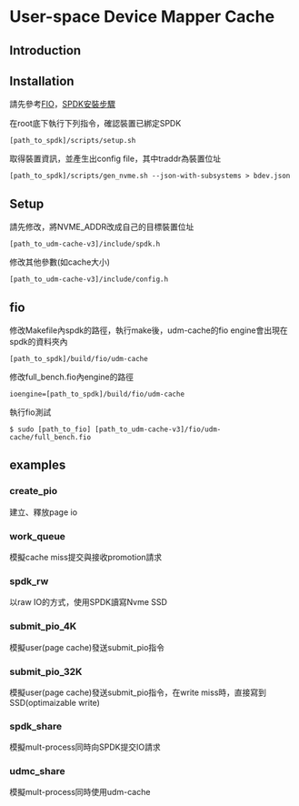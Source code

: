 # User-space Device Mapper Cache

## Introduction



## Installation
請先參考[FIO](https://github.com/axboe/fio)，[SPDK安裝步驟](https://spdk.io/doc/getting_started.html)

在root底下執行下列指令，確認裝置已綁定SPDK

`[path_to_spdk]/scripts/setup.sh`

取得裝置資訊，並產生出config file，其中traddr為裝置位址

`[path_to_spdk]/scripts/gen_nvme.sh --json-with-subsystems > bdev.json`

## Setup
請先修改，將NVME_ADDR改成自己的目標裝置位址

`[path_to_udm-cache-v3]/include/spdk.h`

修改其他參數(如cache大小)

`[path_to_udm-cache-v3]/include/config.h`

## fio

修改Makefile內spdk的路徑，執行make後，udm-cache的fio engine會出現在spdk的資料夾內

`[path_to_spdk]/build/fio/udm-cache`

修改full_bench.fio內engine的路徑

`ioengine=[path_to_spdk]/build/fio/udm-cache`

執行fio測試

`$ sudo [path_to_fio] [path_to_udm-cache-v3]/fio/udm-cache/full_bench.fio`

## examples

### create_pio 

建立、釋放page io

### work_queue 

模擬cache miss提交與接收promotion請求

### spdk_rw 

以raw IO的方式，使用SPDK讀寫Nvme SSD

### submit_pio_4K 

模擬user(page cache)發送submit_pio指令

### submit_pio_32K 

模擬user(page cache)發送submit_pio指令，在write miss時，直接寫到SSD(optimaizable write)

### spdk_share 

模擬mult-process同時向SPDK提交IO請求

### udmc_share 

模擬mult-process同時使用udm-cache


